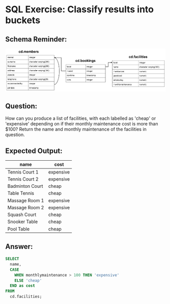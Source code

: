 # SQL Exercise: Classify results into buckets

## Schema Reminder:

![Schema Diagram](../__resources/image.png)

## Question:

How can you produce a list of facilities, with each labelled as 'cheap' or 'expensive' depending on if their monthly maintenance cost is more than $100? Return the name and monthly maintenance of the facilities in question.

## Expected Output:

| name            | cost      |
| --------------- | --------- |
| Tennis Court 1  | expensive |
| Tennis Court 2  | expensive |
| Badminton Court | cheap     |
| Table Tennis    | cheap     |
| Massage Room 1  | expensive |
| Massage Room 2  | expensive |
| Squash Court    | cheap     |
| Snooker Table   | cheap     |
| Pool Table      | cheap     |


## Answer:

```sql
SELECT
  name,
  CASE
    WHEN monthlymaintenance > 100 THEN 'expensive'
    ELSE 'cheap'
  END as cost
FROM
  cd.facilities;
```
